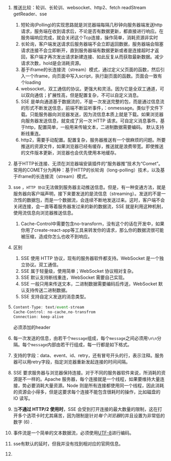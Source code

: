 1. 推送比较：轮训、长轮训、websocket、http2、fetch readStream getReader、sse

   1. 短轮询(Polling)的实现思路就是浏览器端每隔几秒钟向服务器端发送http请求，服务端在收到请求后，不论是否有数据更新，都直接进行响应。在服务端响应完成，就会关闭这个Tcp连接，操作简单，消耗资源非实时
   2. 长轮询，客户端发送请求后服务器端不会立即返回数据，服务器端会阻塞请求连接不会立即断开，直到服务器端有数据更新或者是连接超时才返回，客户端才再次发出请求新建连接、如此反复从而获取最新数据。减少请求次数，hold是会消耗资源。
   3. 基于iframe的长连接流（stream）模式，通过定义父页面的函数，然后引入一个iframe，向页面中写入script，执行副页面的函数。页面会一致有个loading
   4. websocket，双工通信的协议。更强大和灵活。因为它是全双工通道，可以双向通信；扩展性高，但是配置复杂，不可以自定义消息。
   5. SSE 是单向通道基于数据流的，不是一次发送完整的包，而是通过信息流的形式不断发送信息，前端不断监听事件，：onmessage。类似于文件下载。只能服务器向浏览器发送，因为流信息本质上就是下载。如果浏览器向服务器发送信息，就变成了另一次 HTTP 请求。可自定义消息事件。基于http，配置简单，一般用来传输文本，二进制数据需要编码。 默认支持断线重连。
   6. http2，需要手动配置。配置复杂，服务器推送有一个很麻烦的问题。所要推送的资源文件，如果浏览器已经有缓存，推送就是浪费带宽。即使推送的文件版本更新，浏览器也会优先使用本地缓存。

2. 基于HTTP长连接、无须在浏览器端安装插件的“服务器推”技术为“Comet”。 常用的COMET分为两种：基于HTTP的长轮询（long-polling）技术，以及基于iframe的长连接流（stream）模式。

3. sse ，`HTTP 协议`无法做到服务器主动推送信息。但是，有一种变通方法，就是服务器向客户端声明，接下来要发送的是流信息（streaming）。发送的不是一次性的数据包，而是一个数据流，会连续不断地发送过来。这时，客户端不会关闭连接，会一直等着服务器发过来的新的数据流，SSE 就是利用这种机制，使用流信息向浏览器推送信息。

   1. Cache-Control中需要包含no-transform，没有这个的话在开发中，如果你用了create-react-app等工具来转发你的请求，那么你的数据流很可能被压缩，造成你怎么也收不到响应。

4. 区别

   1. SSE 使用 HTTP 协议，现有的服务器软件都支持。WebSocket 是一个独立协议。双工通信。
   2. SSE 属于轻量级，使用简单；WebSocket 协议相对复杂。
   3. SSE 默认支持断线重连，WebSocket 需要自己实现。
   4. SSE 一般只用来传送文本，二进制数据需要编码后传送，WebSocket 默认支持传送二进制数据。
   5. SSE 支持自定义发送的消息类型。

5. ```js
   Content-Type: text/event-stream
   Cache-Control: no-cache,no-transfrom
   Connection: keep-alive
   ```

   必须添加的header

7. 每一次发送的信息，由若干个`message`组成，每个`message`之间必须用`\n\n`分隔。每个`message`内部由若干行组成，每一行都是如下格式。
8. 支持的字段：data、event、id、retry，还有冒号开头的行，表示注释。服务器可以用retry字段，指定浏览器重新发起连接的时间间隔。
9. SSE 要求服务器与浏览器保持连接。对于不同的服务器软件来说，所消耗的资源是不一样的。Apache 服务器，每个连接就是一个线程，如果要维持大量连接，势必要消耗大量资源。Node 则是所有连接都使用同一个线程，因此消耗的资源会小得多，但是这要求每个连接不能包含很耗时的操作，比如磁盘的 IO 读写。
10. 当**不通过 HTTP/2 使用时**，SSE 会受到打开连接的最大数量的限制，这在打开多个选项卡时尤其痛苦，因为限制是针对*每个浏览器*的并且设置为非常低的数字 (6) . 
11. 事件流是一个简单的文本数据流，必须使用[UTF-8](https://developer.mozilla.org/en-US/docs/Glossary/UTF-8)进行编码。
12. sse有默认的延时，但我并没有找到相对应的官网信息。
13. 
